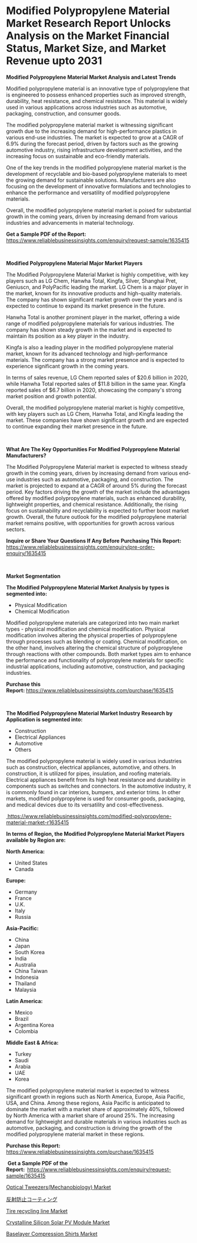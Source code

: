 <p><h1>Modified Polypropylene Material Market Research Report Unlocks Analysis on the Market Financial Status, Market Size, and Market Revenue upto 2031</h1></p><p><strong>Modified Polypropylene Material Market Analysis and Latest Trends</strong></p>
<p><p>Modified polypropylene material is an innovative type of polypropylene that is engineered to possess enhanced properties such as improved strength, durability, heat resistance, and chemical resistance. This material is widely used in various applications across industries such as automotive, packaging, construction, and consumer goods.</p><p>The modified polypropylene material market is witnessing significant growth due to the increasing demand for high-performance plastics in various end-use industries. The market is expected to grow at a CAGR of 6.9% during the forecast period, driven by factors such as the growing automotive industry, rising infrastructure development activities, and the increasing focus on sustainable and eco-friendly materials.</p><p>One of the key trends in the modified polypropylene material market is the development of recyclable and bio-based polypropylene materials to meet the growing demand for sustainable solutions. Manufacturers are also focusing on the development of innovative formulations and technologies to enhance the performance and versatility of modified polypropylene materials.</p><p>Overall, the modified polypropylene material market is poised for substantial growth in the coming years, driven by increasing demand from various industries and advancements in material technology.</p></p>
<p><strong>Get a Sample PDF of the Report:&nbsp;</strong> <a href="https://www.reliablebusinessinsights.com/enquiry/request-sample/1635415">https://www.reliablebusinessinsights.com/enquiry/request-sample/1635415</a></p>
<p>&nbsp;</p>
<p><strong>Modified Polypropylene Material Major Market Players</strong></p>
<p><p>The Modified Polypropylene Material Market is highly competitive, with key players such as LG Chem, Hanwha Total, Kingfa, Silver, Shanghai Pret, Geniuscn, and PolyPacific leading the market. LG Chem is a major player in the market, known for its innovative products and high-quality materials. The company has shown significant market growth over the years and is expected to continue to expand its market presence in the future.</p><p>Hanwha Total is another prominent player in the market, offering a wide range of modified polypropylene materials for various industries. The company has shown steady growth in the market and is expected to maintain its position as a key player in the industry.</p><p>Kingfa is also a leading player in the modified polypropylene material market, known for its advanced technology and high-performance materials. The company has a strong market presence and is expected to experience significant growth in the coming years.</p><p>In terms of sales revenue, LG Chem reported sales of $20.6 billion in 2020, while Hanwha Total reported sales of $11.8 billion in the same year. Kingfa reported sales of $6.7 billion in 2020, showcasing the company's strong market position and growth potential.</p><p>Overall, the modified polypropylene material market is highly competitive, with key players such as LG Chem, Hanwha Total, and Kingfa leading the market. These companies have shown significant growth and are expected to continue expanding their market presence in the future.</p></p>
<p>&nbsp;</p>
<p><strong>What Are The Key Opportunities For Modified Polypropylene Material Manufacturers?</strong></p>
<p><p>The Modified Polypropylene Material market is expected to witness steady growth in the coming years, driven by increasing demand from various end-use industries such as automotive, packaging, and construction. The market is projected to expand at a CAGR of around 5% during the forecast period. Key factors driving the growth of the market include the advantages offered by modified polypropylene materials, such as enhanced durability, lightweight properties, and chemical resistance. Additionally, the rising focus on sustainability and recyclability is expected to further boost market growth. Overall, the future outlook for the modified polypropylene material market remains positive, with opportunities for growth across various sectors.</p></p>
<p><strong>Inquire or Share Your Questions If Any Before Purchasing This Report:</strong> <a href="https://www.reliablebusinessinsights.com/enquiry/pre-order-enquiry/1635415">https://www.reliablebusinessinsights.com/enquiry/pre-order-enquiry/1635415</a></p>
<p>&nbsp;</p>
<p><strong>Market Segmentation</strong></p>
<p><strong>The Modified Polypropylene Material Market Analysis by types is segmented into:</strong></p>
<p><ul><li>Physical Modification</li><li>Chemical Modification</li></ul></p>
<p><p>Modified polypropylene materials are categorized into two main market types - physical modification and chemical modification. Physical modification involves altering the physical properties of polypropylene through processes such as blending or coating. Chemical modification, on the other hand, involves altering the chemical structure of polypropylene through reactions with other compounds. Both market types aim to enhance the performance and functionality of polypropylene materials for specific industrial applications, including automotive, construction, and packaging industries.</p></p>
<p><strong>Purchase this Report:&nbsp;</strong><a href="https://www.reliablebusinessinsights.com/purchase/1635415">https://www.reliablebusinessinsights.com/purchase/1635415</a></p>
<p>&nbsp;</p>
<p><strong>The Modified Polypropylene Material Market Industry Research by Application is segmented into:</strong></p>
<p><ul><li>Construction</li><li>Electrical Appliances</li><li>Automotive</li><li>Others</li></ul></p>
<p><p>The modified polypropylene material is widely used in various industries such as construction, electrical appliances, automotive, and others. In construction, it is utilized for pipes, insulation, and roofing materials. Electrical appliances benefit from its high heat resistance and durability in components such as switches and connectors. In the automotive industry, it is commonly found in car interiors, bumpers, and exterior trims. In other markets, modified polypropylene is used for consumer goods, packaging, and medical devices due to its versatility and cost-effectiveness.</p></p>
<p><a href="https://www.reliablebusinessinsights.com/modified-polypropylene-material-market-r1635415">&nbsp;https://www.reliablebusinessinsights.com/modified-polypropylene-material-market-r1635415</a></p>
<p><strong>In terms of Region, the Modified Polypropylene Material Market Players available by Region are:</strong></p>
<p>
    <p> <strong> North America: </strong>
        <ul>
            <li>United States</li>
            <li>Canada</li>
        </ul>
        </p> 
    <p> <strong> Europe: </strong>
        <ul>
            <li>Germany</li>
            <li>France</li>
            <li>U.K.</li>
            <li>Italy</li>
            <li>Russia</li>
        </ul>
        </p> 
    <p> <strong> Asia-Pacific: </strong>
        <ul>
            <li>China</li>
            <li>Japan</li>
            <li>South Korea</li>
            <li>India</li>
            <li>Australia</li>
            <li>China Taiwan</li>
            <li>Indonesia</li>
            <li>Thailand</li>
            <li>Malaysia</li>
        </ul>
        </p> 
    <p> <strong> Latin America: </strong>
        <ul>
            <li>Mexico</li>
            <li>Brazil</li>
            <li>Argentina Korea</li>
            <li>Colombia</li>
        </ul>
        </p> 
    <p> <strong> Middle East & Africa: </strong>
        <ul>
            <li>Turkey</li>
            <li>Saudi</li>
            <li>Arabia</li>
            <li>UAE</li>
            <li>Korea</li>
        </ul>
    </p>
    </p>
<p><p>The modified polypropylene material market is expected to witness significant growth in regions such as North America, Europe, Asia Pacific, USA, and China. Among these regions, Asia Pacific is anticipated to dominate the market with a market share of approximately 40%, followed by North America with a market share of around 25%. The increasing demand for lightweight and durable materials in various industries such as automotive, packaging, and construction is driving the growth of the modified polypropylene material market in these regions.</p></p>
<p><strong>Purchase this Report: </strong><a href="https://www.reliablebusinessinsights.com/purchase/1635415">https://www.reliablebusinessinsights.com/purchase/1635415</a></p>
<p>&nbsp;<strong>Get a Sample PDF of the Report:&nbsp;&nbsp;</strong><a href="https://www.reliablebusinessinsights.com/enquiry/request-sample/1635415">https://www.reliablebusinessinsights.com/enquiry/request-sample/1635415</a></p>
<p><strong></strong></p>
<p><p><a href="https://www.linkedin.com/pulse/optical-tweezersmechanobiology-market-size-growth-forecast-iwn7e">Optical Tweezers(Mechanobiology) Market</a></p><p><a href="https://github.com/mohamedbakry57/Market-Research-Report-List-4/blob/main/115741491994.md">反射防止コーティング</a></p><p><a href="https://www.linkedin.com/pulse/tire-recycling-line-market-growth-trends-covid-19-impact-forecasts-ozqse">Tire recycling line Market</a></p><p><a href="https://github.com/edytherolanlouisejk1miz0wig/Market-Research-Report-List-2/blob/main/crystalline-silicon-solar-pv-module-market.md">Crystalline Silicon Solar PV Module Market</a></p><p><a href="https://github.com/peachesmcdowel1/Market-Research-Report-List-2/blob/main/baselayer-compression-shirts-market.md">Baselayer Compression Shirts Market</a></p></p>